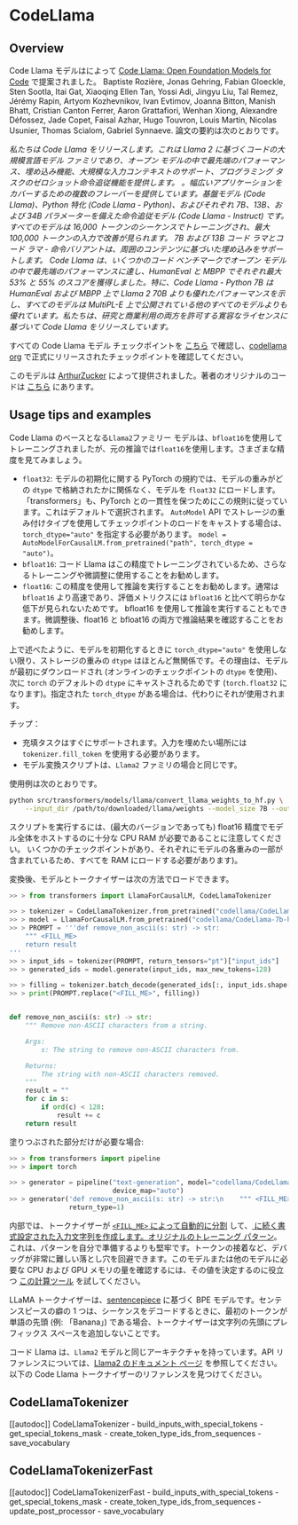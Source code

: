 <!--Copyright 2023 The HuggingFace Team. All rights reserved.

Licensed under the Apache License, Version 2.0 (the "License"); you may not use this file except in compliance with
the License. You may obtain a copy of the License at

http://www.apache.org/licenses/LICENSE-2.0

Unless required by applicable law or agreed to in writing, software distributed under the License is distributed on
an "AS IS" BASIS, WITHOUT WARRANTIES OR CONDITIONS OF ANY KIND, either express or implied. See the License for the
specific language governing permissions and limitations under the License.

⚠️ Note that this file is in Markdown but contains specific syntax for our doc-builder (similar to MDX) that may not be
rendered properly in your Markdown viewer.

-->

# CodeLlama

## Overview

Code Llama モデルはによって [Code Llama: Open Foundation Models for Code](https://ai.meta.com/research/publications/code-llama-open-foundation-models-for-code/) で提案されました。 Baptiste Rozière, Jonas Gehring, Fabian Gloeckle, Sten Sootla, Itai Gat, Xiaoqing Ellen Tan, Yossi Adi, Jingyu Liu, Tal Remez, Jérémy Rapin, Artyom Kozhevnikov, Ivan Evtimov, Joanna Bitton, Manish Bhatt, Cristian Canton Ferrer, Aaron Grattafiori, Wenhan Xiong, Alexandre Défossez, Jade Copet, Faisal Azhar, Hugo Touvron, Louis Martin, Nicolas Usunier, Thomas Scialom, Gabriel Synnaeve.
論文の要約は次のとおりです。

*私たちは Code Llama をリリースします。これは Llama 2 に基づくコードの大規模言語モデル ファミリであり、オープン モデルの中で最先端のパフォーマンス、埋め込み機能、大規模な入力コンテキストのサポート、プログラミング タスクのゼロショット命令追従機能を提供します。 。幅広いアプリケーションをカバーするための複数のフレーバーを提供しています。基盤モデル (Code Llama)、Python 特化 (Code Llama - Python)、およびそれぞれ 7B、13B、および 34B パラメーターを備えた命令追従モデル (Code Llama - Instruct) です。すべてのモデルは 16,000 トークンのシーケンスでトレーニングされ、最大 100,000 トークンの入力で改善が見られます。 7B および 13B コード ラマとコード ラマ - 命令バリアントは、周囲のコンテンツに基づいた埋め込みをサポートします。 Code Llama は、いくつかのコード ベンチマークでオープン モデルの中で最先端のパフォーマンスに達し、HumanEval と MBPP でそれぞれ最大 53% と 55% のスコアを獲得しました。特に、Code Llama - Python 7B は HumanEval および MBPP 上で Llama 2 70B よりも優れたパフォーマンスを示し、すべてのモデルは MultiPL-E 上で公開されている他のすべてのモデルよりも優れています。私たちは、研究と商業利用の両方を許可する寛容なライセンスに基づいて Code Llama をリリースしています。*

すべての Code Llama モデル チェックポイントを [こちら](https://huggingface.co/models?search=code_llama) で確認し、[codellama org](https://huggingface.co/codellama) で正式にリリースされたチェックポイントを確認してください。

このモデルは [ArthurZucker](https://huggingface.co/ArthurZ) によって提供されました。著者のオリジナルのコードは [こちら](https://github.com/facebookresearch/llama) にあります。

## Usage tips and examples

<Tip warning={true}>

Code Llama のベースとなる`Llama2`ファミリー モデルは、`bfloat16`を使用してトレーニングされましたが、元の推論では`float16`を使用します。さまざまな精度を見てみましょう。

* `float32`: モデルの初期化に関する PyTorch の規約では、モデルの重みがどの `dtype` で格納されたかに関係なく、モデルを `float32` にロードします。 「transformers」も、PyTorch との一貫性を保つためにこの規則に従っています。これはデフォルトで選択されます。 `AutoModel` API でストレージの重み付けタイプを使用してチェックポイントのロードをキャストする場合は、`torch_dtype="auto"` を指定する必要があります。 `model = AutoModelForCausalLM.from_pretrained("path", torch_dtype = "auto")`。
* `bfloat16`: コード Llama はこの精度でトレーニングされているため、さらなるトレーニングや微調整に使用することをお勧めします。
* `float16`: この精度を使用して推論を実行することをお勧めします。通常は `bfloat16` より高速であり、評価メトリクスには `bfloat16` と比べて明らかな低下が見られないためです。 bfloat16 を使用して推論を実行することもできます。微調整後、float16 と bfloat16 の両方で推論結果を確認することをお勧めします。

上で述べたように、モデルを初期化するときに `torch_dtype="auto"` を使用しない限り、ストレージの重みの `dtype` はほとんど無関係です。その理由は、モデルが最初にダウンロードされ (オンラインのチェックポイントの `dtype` を使用)、次に `torch` のデフォルトの `dtype` にキャストされるためです (`torch.float32` になります)。指定された `torch_dtype` がある場合は、代わりにそれが使用されます。

</Tip>

チップ：
- 充填タスクはすぐにサポートされます。入力を埋めたい場所には `tokenizer.fill_token` を使用する必要があります。
- モデル変換スクリプトは、`Llama2` ファミリの場合と同じです。

使用例は次のとおりです。

```bash
python src/transformers/models/llama/convert_llama_weights_to_hf.py \
    --input_dir /path/to/downloaded/llama/weights --model_size 7B --output_dir /output/path
```

スクリプトを実行するには、(最大のバージョンであっても) float16 精度でモデル全体をホストするのに十分な CPU RAM が必要であることに注意してください。
いくつかのチェックポイントがあり、それぞれにモデルの各重みの一部が含まれているため、すべてを RAM にロードする必要があります)。

変換後、モデルとトークナイザーは次の方法でロードできます。

```python
>> > from transformers import LlamaForCausalLM, CodeLlamaTokenizer

>> > tokenizer = CodeLlamaTokenizer.from_pretrained("codellama/CodeLlama-7b-hf")
>> > model = LlamaForCausalLM.from_pretrained("codellama/CodeLlama-7b-hf")
>> > PROMPT = '''def remove_non_ascii(s: str) -> str:
    """ <FILL_ME>
    return result
'''
>> > input_ids = tokenizer(PROMPT, return_tensors="pt")["input_ids"]
>> > generated_ids = model.generate(input_ids, max_new_tokens=128)

>> > filling = tokenizer.batch_decode(generated_ids[:, input_ids.shape[1]:], skip_special_tokens=True)[0]
>> > print(PROMPT.replace("<FILL_ME>", filling))


def remove_non_ascii(s: str) -> str:
    """ Remove non-ASCII characters from a string.

    Args:
        s: The string to remove non-ASCII characters from.

    Returns:
        The string with non-ASCII characters removed.
    """
    result = ""
    for c in s:
        if ord(c) < 128:
            result += c
    return result
```

塗りつぶされた部分だけが必要な場合:

```python
>> > from transformers import pipeline
>> > import torch

>> > generator = pipeline("text-generation", model="codellama/CodeLlama-7b-hf", torch_dtype=torch.float16,
                          device_map="auto")
>> > generator('def remove_non_ascii(s: str) -> str:\n    """ <FILL_ME>\n    return result', max_new_tokens=128,
               return_type=1)
```

内部では、トークナイザーが [`<FILL_ME>` によって自動的に分割](https://huggingface.co/docs/transformers/main/model_doc/code_llama#transformers.CodeLlamaTokenizer.fill_token) して、[ に続く書式設定された入力文字列を作成します。オリジナルのトレーニング パターン](https://github.com/facebookresearch/codellama/blob/cb51c14ec761370ba2e2bc351374a79265d0465e/llama/generation.py#L402)。これは、パターンを自分で準備するよりも堅牢です。トークンの接着など、デバッグが非常に難しい落とし穴を回避できます。このモデルまたは他のモデルに必要な CPU および GPU メモリの量を確認するには、その値を決定するのに役立つ [この計算ツール](https://huggingface.co/spaces/hf-accelerate/model-memory-usage) を試してください。

LLaMA トークナイザーは、[sentencepiece](https://github.com/google/sentencepiece) に基づく BPE モデルです。センテンスピースの癖の 1 つは、シーケンスをデコードするときに、最初のトークンが単語の先頭 (例: 「Banana」) である場合、トークナイザーは文字列の先頭にプレフィックス スペースを追加しないことです。

<Tip>

コード Llama は、`Llama2` モデルと同じアーキテクチャを持っています。API リファレンスについては、[Llama2 のドキュメント ページ](llama2) を参照してください。
以下の Code Llama トークナイザーのリファレンスを見つけてください。
</Tip>

## CodeLlamaTokenizer

[[autodoc]] CodeLlamaTokenizer
    - build_inputs_with_special_tokens
    - get_special_tokens_mask
    - create_token_type_ids_from_sequences
    - save_vocabulary

## CodeLlamaTokenizerFast

[[autodoc]] CodeLlamaTokenizerFast
    - build_inputs_with_special_tokens
    - get_special_tokens_mask
    - create_token_type_ids_from_sequences
    - update_post_processor
    - save_vocabulary
